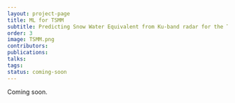 ```yaml
---
layout: project-page
title: ML for TSMM 
subtitle: Predicting Snow Water Equivalent from Ku-band radar for the Terrestrial Snow Mass Mission
order: 3
image: TSMM.png
contributors:
publications:
talks:
tags:
status: coming-soon
---
```

Coming soon.